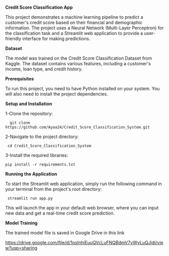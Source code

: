 **Credit Score Classification App**  

This project demonstrates a machine learning pipeline to predict a customer's credit score based on their financial and demographic information. The project uses a Neural Network (Multi-Layer Perceptron) for the classification task and a Streamlit web application to provide a user-friendly interface for making predictions.

**Dataset**  

The model was trained on the Credit Score Classification Dataset from Kaggle. The dataset contains various features, including a customer's income, loan type, and credit history.

**Prerequisites**  

To run this project, you need to have Python installed on your system. You will also need to install the project dependencies.

**Setup and Installation**  

   1-Clone the repository:

      git clone https://github.com/Ayaa24/Credit_Score_Classification_System.git

  2-Navigate to the project directory:

     cd Credit_Score_Classification_System

  3-Install the required libraries:

    pip install -r requirements.txt

**Running the Application**  

To start the Streamlit web application, simply run the following command in your terminal from the project's root directory:

     streamlit run app.py

This will launch the app in your default web browser, where you can input new data and get a real-time credit score prediction.

**Model Training**  

The trained model file is saved in Google Drive in this link

  https://drive.google.com/file/d/1osInhjEuuQVcLuFNQBdmV7vWyLuQJjdi/view?usp=sharing

